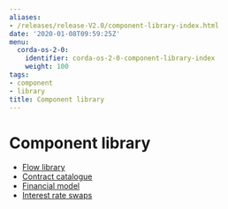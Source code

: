 ```yaml
---
aliases:
- /releases/release-V2.0/component-library-index.html
date: '2020-01-08T09:59:25Z'
menu:
  corda-os-2-0:
    identifier: corda-os-2-0-component-library-index
    weight: 100
tags:
- component
- library
title: Component library
---
```



# Component library



* [Flow library](flow-library.md)
* [Contract catalogue](contract-catalogue.md)
* [Financial model](financial-model.md)
* [Interest rate swaps](contract-irs.md)



